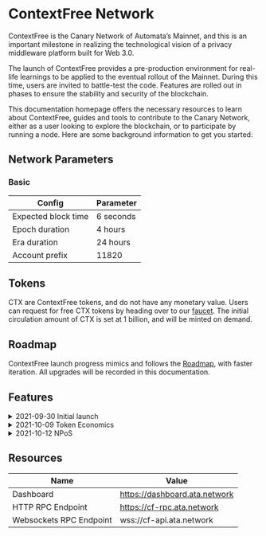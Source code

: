 # ContextFree Network

ContextFree is the Canary Network of Automata’s Mainnet, and this is an important milestone in realizing the technological vision of a privacy middleware platform built for Web 3.0.

The launch of ContextFree provides a pre-production environment for real-life learnings to be applied to the eventual rollout of the Mainnet. During this time, users are invited to battle-test the code. Features are rolled out in phases to ensure the stability and security of the blockchain.

This documentation homepage offers the necessary resources to learn about ContextFree, guides and tools to contribute to the Canary Network, either as a user looking to explore the blockchain, or to participate by running a node. Here are some background information to get you started:

## Network Parameters
### Basic
| Config | Parameter |
|--|--|
| Expected block time| 6 seconds |
| Epoch duration | 4 hours |
| Era duration | 24 hours |
| Account prefix | 11820 |

## Tokens
CTX are ContextFree tokens, and do not have any monetary value. Users can request for free CTX tokens by heading over to our [faucet](https://faucet.ata.network/). The initial circulation amount of CTX is set at 1 billion, and will be minted on demand.

## Roadmap
ContextFree launch progress mimics and follows the [Roadmap](https://www.ata.network/roadmap), with faster iteration. All upgrades will be recorded in this documentation.

## Features
<details><summary>2021-09-30 Initial launch</summary>
ContextFree was launched on September 30, 2021, in Proof of Authority mode. All nodes are held by the Automata team, with most functionalities disabled.
</details>
<details><summary>2021-10-09 Token Economics</summary>
Features related to Transfer, Staking and Token Bridge have been enabled on October 9, 2021.
</details>
<details><summary>2021-10-12 NPoS</summary>
Nominated Proof of Stake has been enabled on October 12, 2021, and public validators will be able to join the network.
</details>

## Resources
| Name | Value |
| -- | -- |
| Dashboard | https://dashboard.ata.network |
| HTTP RPC Endpoint | https://cf-rpc.ata.network |
| Websockets RPC Endpoint | wss://cf-api.ata.network |